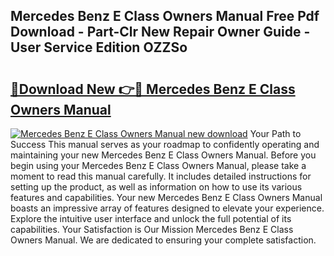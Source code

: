 ## Mercedes Benz E Class Owners Manual Free Pdf Download - Part-Clr New Repair Owner Guide - User Service Edition OZZSo

# <h2><a href="http://cf20365.oget.top/?id=Mercedes+Benz+E+Class+Owners+Manual">🔗Download New 👉🔴 Mercedes Benz E Class Owners Manual</a></h2>

[![Mercedes Benz E Class Owners Manual new download](https://i.imgur.com/5g1atiW.png)](http://cf20365.oget.top/?id=Mercedes+Benz+E+Class+Owners+Manual)
Your Path to Success This manual serves as your roadmap to confidently operating and maintaining your new Mercedes Benz E Class Owners Manual. Before you begin using your Mercedes Benz E Class Owners Manual, please take a moment to read this manual carefully. It includes detailed instructions for setting up the product, as well as information on how to use its various features and capabilities. Your new Mercedes Benz E Class Owners Manual boasts an impressive array of features designed to elevate your experience. Explore the intuitive user interface and unlock the full potential of its capabilities. Your Satisfaction is Our Mission Mercedes Benz E Class Owners Manual. We are dedicated to ensuring your complete satisfaction.
